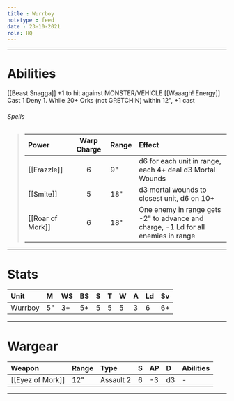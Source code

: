 ```yaml
---
title : Wurrboy
notetype : feed
date : 23-10-2021
role: HQ
---
```


---

 # Abilities
 
[[Beast Snagga]] +1 to hit against MONSTER/VEHICLE
 [[Waaagh! Energy]] Cast 1 Deny 1. While 20+ Orks (not GRETCHIN) within 12", +1 cast
 
 ###### Spells
 
> | Power        | Warp Charge | Range | Effect                                                                            |
> |:------------ |:-----------:|:----- |:--------------------------------------------------------------------------------- |
> | [[Frazzle]]      | 6           | 9"    | d6 for each unit in range, each 4+ deal d3 Mortal Wounds	|
> | [[Smite]]        | 5           | 18"   | d3 mortal wounds to closest unit, d6 on 10+                                       |
> | [[Roar of Mork]] | 6           | 18"   | One enemy in range gets -2" to advance and charge, -1 Ld for all enemies in range |

---

# Stats

| Unit    | M   | WS  | BS  | S   | T   | W   | A   | Ld  | Sv  |
|:------- |:--- |:--- |:--- |:--- |:--- |:--- |:--- |:--- |:--- |
| Wurrboy | 5"  | 3+  | 5+  | 5   | 5   | 5   | 3   | 6   | 6+  |

---

# Wargear

| Weapon           | Range | Type      | S   | AP  | D   | Abilities |
|:---------------- |:----- |:--------- |:--- |:--- |:--- |:--------- |
| [[Eyez of Mork]] | 12"   | Assault 2 | 6   | -3  | d3  | -         |

---